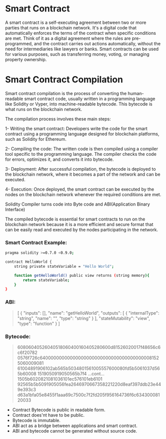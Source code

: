 # Smart Contract

A smart contract is a self-executing agreement between two or more parties that runs on a blockchain network. It's a digital code that automatically enforces the terms of the contract when specific conditions are met. Think of it as a digital agreement where the rules are pre-programmed, and the contract carries out actions automatically, without the need for intermediaries like lawyers or banks. Smart contracts can be used for various purposes, such as transferring money, voting, or managing property ownership.


# Smart Contract Compilation

Smart contract compilation is the process of converting the human-readable smart contract code, usually written in a programming language like Solidity or Vyper, into machine-readable bytecode. This bytecode is what runs on the blockchain network.

The compilation process involves these main steps:

1- Writing the smart contract: Developers write the code for the smart contract using a programming language designed for blockchain platforms, such as Solidity for Ethereum.

2- Compiling the code: The written code is then compiled using a compiler tool specific to the programming language. The compiler checks the code for errors, optimizes it, and converts it into bytecode.

3- Deployment: After successful compilation, the bytecode is deployed to the blockchain network, where it becomes a part of the network and can be executed.

4- Execution: Once deployed, the smart contract can be executed by the nodes on the blockchain network whenever the required conditions are met.

Solidity Compiler turns code into Byte code and ABI(Application Binary Interface)

The compiled bytecode is essential for smart contracts to run on the blockchain network because it is a more efficient and secure format that can be easily read and executed by the nodes participating in the network.


### Smart Contract Example:

```sh
pragma solidity >=0.7.0 <0.9.0;

contract HelloWorld {
    string private stateVariable = "Hello World";

    function getHelloWorld() public view returns (string memory){
        return stateVariable;
    }
}
```

### ABI:
>[
>	{
>		"inputs": [],
>		"name": "getHelloWorld",
>		"outputs": [
>			{
>				"internalType": "string",
>				"name": "",
>				"type": "string"
>			}
>		],
>		"stateMutability": "view",
>		"type": "function"
>	}
>]

### Bytecode:

>60806040526040518060400160405280600d81526020017f48656c6c6f20782
>0576f726c640000000000000000000000000000000000000081525060009081
>61004891906102ab565b5034801561005557600080fd5b5061037d565b60008
>1519050919050565b7f4 …cont… 1505b6020821081036101ec576101eb6101
>92565b5b5091905056fea2646970667358221220d8eaf397ddb23e449e393c3
>d63a1bfa05e8455f1aaa69c7500c7f2fd205f956164736f6c63430008120033



- Contract Bytecode is public in readable form.
- Contract does'nt have to be public. 
- Bytecode is immutable.
- ABI act as a bridge between applications and smart contract.
- ABI and bytecode cannot be generated without source code.

